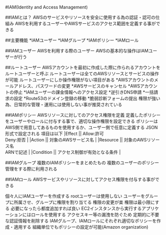 #IAM(Identity and Access Management)

  ##IAMとは？
    AWSのサービスやリソースを安全に使用する為の認証・認可の仕組み
    AWSを利用するユーザーやAWSサービスのアクセス範囲を定義する事ができる

  ##主要機能
    *IAMユーザー
    *IAMグループ
    *IAMポリシー
    *IAMロール

  ##IAMユーザー
    AWSを利用する際のユーザー
    AWSの基本的な操作はIAMユーザーが行う

  ##ルートユーザー
    AWSアカウントを最初に作成した際に作られるアカウントをルートユーザーと呼ぶ
    ルートユーザーは全てのAWSリソースとサービスの操作が可能
    ルートユーザーにしか操作権限がない項目がある
      *AWSアカウントのメールアドレス、パスワードの変更
      *AWSサービスのキャンセル
      *AWSアカウントの停止
      *IAMユーザーの課金情報へのアクセス設定
      *逆引きDNS申請
      *一括請求の設定
      *Route53のドメイン登録の移動
      *脆弱診断フォームの提出
    権限が強い為、日常的な管理・運用には使用しない事が推奨されている

  ##IAMポリシー
    AWSリソースに対してのアクセス権限を定義
    定義したポリシーをユーザーやロールに付与する事で、適切な操作権限を設定できる
    ポリシーはAWS側で用意してあるものを使用するか、ユーザー側で任意に定義する
    JSON形式で設定される
    項目は以下
      |Effect || Allow:許可 <br> Deny:拒否 |
      |Action || 対象のAWSサービス名 |
      |Resource || 対象のAWSリソース名 <br> ARNで記述 |
      |Condition || アクセス制御が有効となる条件 |
      
  ##IAMグループ
    複数のIAMポリシーをまとめたもの
    複数のユーザーのポリシー管理をする際に利用される

  ##IAMロール
    AWSサービスやリソースに対してアクセス権限を付与する事ができる


 個々人にIAMユーザーを作成する
    rootユーザーは使用しない
  ユーザーをグループに所属させ、グループに権限を割り当てる
    権限の変更が楽
  権限は最小限にする
    必要になったら都度追加すれば良い
  EC2インスタンスから実行するアプリケーションにはロールを使用する
    アクセスキー等の漏洩を防ぐため
  定期的に不要な認証情報を削除する
  IAMグループ、IAMロールにそれぞれ適切なポリシーを作成・適用する
  組織単位でもポリシーの設定が可能(Amazon organization)